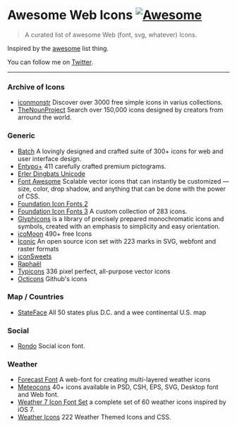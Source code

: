 # Awesome Web Icons [![Awesome](https://cdn.rawgit.com/sindresorhus/awesome/d7305f38d29fed78fa85652e3a63e154dd8e8829/media/badge.svg)](https://github.com/sindresorhus/awesome)

> A curated list of awesome Web (font, svg, whatever) Icons.

Inspired by the [awesome](https://github.com/sindresorhus/awesome) list thing.

You can follow me on [Twitter](https://twitter.com/vkarampinis).

---
### Archive of Icons
- [iconmonstr](http://iconmonstr.com/) Discover over 3000  free simple icons in varius collections.
- [TheNounProject](https://thenounproject.com/) Search over 150,000 icons designed by creators from arround the world.

### Generic
- [Batch](http://adamwhitcroft.com/batch/) A lovingly designed and crafted suite of 300+ icons for web and user interface design.
- [Entypo+](http://www.entypo.com/) 411 carefully crafted premium pictograms.
- [Erler Dingbats Unicode](http://www.ffdingbatsfont.com/)
- [Font Awesome](http://fontawesome.io/) Scalable vector icons that can instantly be customized — size, color, drop shadow, and anything that can be done with the power of CSS.
- [Foundation Icon Fonts 2](http://zurb.com/playground/foundation-icons) 
- [Foundation Icon Fonts 3](http://zurb.com/playground/foundation-icon-fonts-3) A custom collection of 283 icons.
- [Glyphicons](http://glyphicons.com/) is a library of precisely prepared monochromatic icons and symbols, created with an emphasis to simplicity and easy orientation.
- [icoMoon](https://icomoon.io) 490+ free Icons
- [Iconic](https://useiconic.com/open/) An open source icon set with 223 marks in SVG, webfont and raster formats
- [iconSweets](http://www.iconsweets.com/)
- [Raphaël](http://icons.marekventur.com/)
- [Typicons](http://typicons.com/) 336 pixel perfect, all-purpose vector icons
- [Octicons](https://octicons.github.com/) Github's icons

### Map / Countries
- [StateFace](http://propublica.github.io/stateface/) All 50 states plus D.C. and a wee continental U.S. map

### Social
- [Rondo](http://www.tajfa.com/projects/rondo/) Social icon font.

### Weather
- [Forecast Font](http://forecastfont.iconvau.lt/) A web-font for creating multi-layered weather icons
- [Meteocons](http://www.alessioatzeni.com/meteocons/) 40+ icons available in PSD, CSH, EPS, SVG, Desktop font and Web font.
- [Weather 7 Icon Font Set](http://www.pixeden.com/icon-fonts/weather-7-icon-font-set) a complete set of 60 weather icons inspired by iOS 7.
- [Weather Icons](https://erikflowers.github.io/weather-icons/) 222 Weather Themed Icons and CSS.
